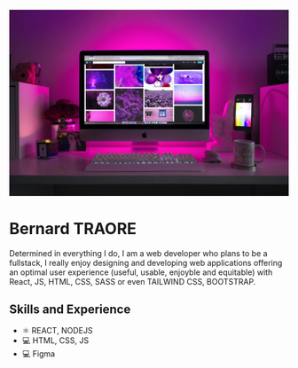![I am Web Developper planning to be a fullstack](https://github.com/trab-ml/trab-ml/blob/main/web-dev.jpeg)

# Bernard TRAORE
Determined in everything I do, I am a web developer who plans to be a fullstack, I really enjoy designing and developing web applications offering an optimal user experience (useful, usable, enjoyble and equitable) with React, JS, HTML, CSS, SASS or even TAILWIND CSS, BOOTSTRAP.

## Skills and Experience
- ⚛ REACT, NODEJS
- 💻 HTML, CSS, JS
- 💻 Figma




